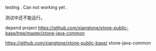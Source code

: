 testing . Can not working yet .

测试中还不能运行。

depend project
https://github.com/xiangtone/xtone-public-base/tree/master/xtone-java-common

https://github.com/xiangtone/xtone-public-base/
xtone-java-common